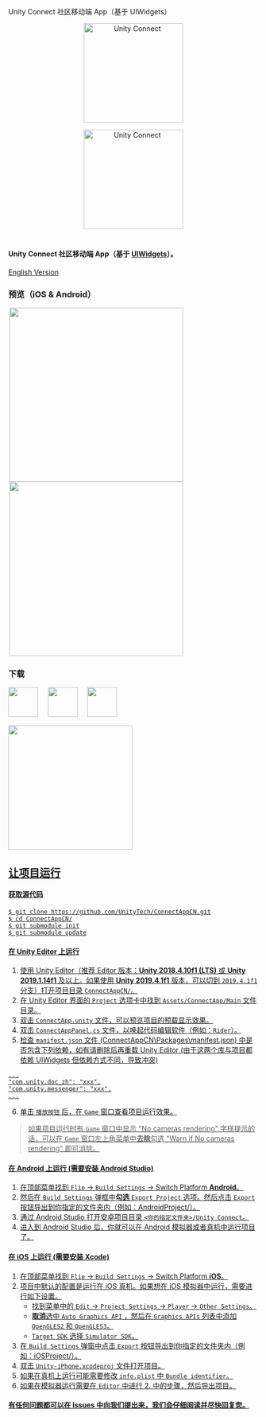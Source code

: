 Unity Connect 社区移动端 App（基于 UIWidgets）

<p align="center">
<img src="https://github.com/UnityTech/ConnectAppCN/raw/master/Images/AppLogo.png" alt="Unity Connect" width="200">
</p>
<p align="center">
<img src="https://github.com/UnityTech/ConnectAppCN/raw/master/Images/TextLogo.png" alt="Unity Connect" width="200">
</p>

<h1 align="center"></h1>

#### Unity Connect 社区移动端 App（基于 [UIWidgets](https://github.com/UnityTech/UIWidgets)）。
[English Version](https://github.com/UnityTech/ConnectAppCN/blob/master/README_EN.md)

### 预览（iOS & Android）

<span style="border:solid 1px 000;margin:2px;"><img src="https://github.com/UnityTech/ConnectAppCN/raw/master/Images/Preview_iOS.png"  width="350" ></span>
<span style="border:solid 1px 000;margin:2px;"><img src="https://github.com/UnityTech/ConnectAppCN/raw/master/Images/Preview_Android.png"  width="350" ></span>

### 下载

<a href="https://unity.cn/connectApp/download" target="_blank"><img height="60px" src="https://github.com/UnityTech/ConnectAppCN/raw/master/Images/UnityOfficial_ZH.png"></a>&nbsp;&nbsp;&nbsp;&nbsp;&nbsp;<a href="https://apps.apple.com/cn/app/unity-connect/id1441624698?mt=8" target="_blank"><img height="60px" src="https://github.com/UnityTech/ConnectAppCN/raw/master/Images/AppStore_ZH.png"></a>&nbsp;&nbsp;&nbsp;&nbsp;&nbsp;<a href="https://appgallery.cloud.huawei.com/uowap/index.html#/detailApp/C100771325" target="_blank"><img height="60px" src="https://github.com/UnityTech/ConnectAppCN/raw/master/Images/AppGallery_ZH.png"></a>

<a href="https://unity.cn/connectApp/download" target="_blank"><img height="250px" src="https://github.com/UnityTech/ConnectAppCN/raw/master/Images/QRCode_ZH.png">

## 让项目运行
#### 获取源代码
  ```shell
  $ git clone https://github.com/UnityTech/ConnectAppCN.git
  $ cd ConnectAppCN/
  $ git submodule init
  $ git submodule update
  ```

#### 在 Unity Editor 上运行
  1. 使用 Unity Editor（推荐 Editor 版本：**Unity 2018.4.10f1 (LTS)** 或 **Unity 2019.1.14f1** 及以上。如果使用 **Unity 2019.4.1f1** 版本，可以切到 `2019.4.1f1` 分支）打开项目目录 `ConnectAppCN/`。
  2. 在 Unity Editor 界面的 `Project` 选项卡中找到 `Assets/ConnectApp/Main` 文件目录。
  3. 双击 `ConnectApp.unity` 文件，可以预览项目的预载显示效果。
  4. 双击 `ConnectAppPanel.cs` 文件，以唤起代码编辑软件（例如：`Rider`）。
  5. 检查 `manifest.json` 文件 (ConnectAppCN\Packages\manifest.json) 中是否包含下列依赖，如有请删除后再重载 Unity Editor (由于这两个库与项目都依赖 UIWidgets 但依赖方式不同，导致冲突)
    
    ...
    "com.unity.doc_zh": "xxx",
    "com.unity.messenger": "xxx",
    ...
    
  6. 单击 `播放按钮` 后，在 `Game` 窗口查看项目运行效果。
  
  > 如果项目运行时有 `Game` 窗口中显示 "No cameras rendering" 字样提示的话，可以在 `Game` 窗口左上角菜单中**去除**勾选 "Warn if No cameras rendering" 即可消除。

#### 在 Android 上运行 (需要安装 Android Studio)
  1. 在顶部菜单找到 `Flie` -> `Build Settings` -> Switch Platform **Android**。
  2. 然后在 `Build Settings` 弹框中**勾选** `Export Project` 选项。然后点击 `Export` 按钮导出到你指定的文件夹内（例如：AndroidProject/）。
  3. 通过 Android Studio 打开安卓项目目录 `<你的指定文件夹>/Unity Connect`。
  4. 进入到 Android Studio 后，你就可以在 Android 模拟器或者真机中运行项目了。

#### 在 iOS 上运行 (需要安装 Xcode)
  1. 在顶部菜单找到 `Flie` -> `Build Settings` -> Switch Platform **iOS**。
  2. 项目中默认的配置是运行在 iOS 真机。如果想在 iOS 模拟器中运行，需要进行如下设置。
      - 找到菜单中的 `Edit` -> `Project Settings` -> `Player` -> `Other Settings`。
      - **取消**选中 `Auto Graphics API` ，然后在 `Graphics APIs` 列表中添加 `OpenGLES2` 和 `OpenGLES3`。
      - `Target SDK` 选择 `Simulator SDK`。
  3. 在 `Build Settings` 弹窗中点击 `Export` 按钮导出到你指定的文件夹内（例如：iOSProject/）。
  4. 双击 `Unity-iPhone.xcodeproj` 文件打开项目。
  5. 如果在真机上运行可能需要修改 `info.plist` 中 `Bundle identifier`。
  6. 如果在模拟器运行需要在 `Editor` 中进行 2. 中的步骤，然后导出项目。

#### 有任何问题都可以在 Issues 中向我们提出来，我们会仔细阅读并尽快回复您。
